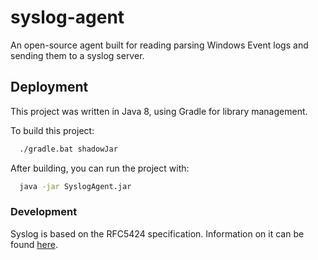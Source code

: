 # syslog-agent

An open-source agent built for reading parsing Windows Event logs and sending them to a syslog server.

## Deployment

This project was written in Java 8, using Gradle for library management.

To build this project:
```bash
  ./gradle.bat shadowJar
```

After building, you can run the project with:
```bash
  java -jar SyslogAgent.jar
```

### Development

Syslog is based on the RFC5424 specification. Information on it can be found [here](  https://www.rfc-editor.org/rfc/rfc5424#section-6.1).